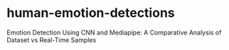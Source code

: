 # human-emotion-detections
Emotion Detection Using CNN and Mediapipe: A Comparative Analysis of Dataset vs Real-Time Samples
